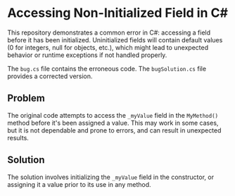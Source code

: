 # Accessing Non-Initialized Field in C#

This repository demonstrates a common error in C#: accessing a field before it has been initialized.  Uninitialized fields will contain default values (0 for integers, null for objects, etc.), which might lead to unexpected behavior or runtime exceptions if not handled properly.

The `bug.cs` file contains the erroneous code. The `bugSolution.cs` file provides a corrected version.

## Problem

The original code attempts to access the `_myValue` field in the `MyMethod()` method before it's been assigned a value.  This may work in some cases, but it is not dependable and prone to errors, and can result in unexpected results.

## Solution

The solution involves initializing the `_myValue` field in the constructor, or assigning it a value prior to its use in any method.